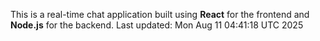 This is a real-time chat application built using **React** for the frontend and **Node.js** for the backend.
Last updated: Mon Aug 11 04:41:18 UTC 2025
